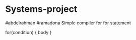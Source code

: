 # Systems-project
#abdelrahman
#ramadona
Simple compiler for
for statement

for(condition)
{
body
}

 